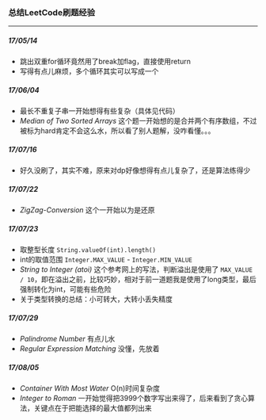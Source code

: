### 总结LeetCode刷题经验
---
##### 17/05/14
* 跳出双重for循环竟然用了break加flag，直接使用return
* 写得有点儿麻烦，多个循环其实可以写成一个

##### 17/06/04
* 最长不重复子串一开始想得有些复杂（具体见代码）
* *Median of Two Sorted Arrays* 这个题一开始想的是合并两个有序数组，不过被标为hard肯定不会这么水，所以看了别人题解，没咋看懂。。。

##### 17/07/16
* 好久没刷了，其实不难，原来对dp好像想得有点儿复杂了，还是算法练得少

##### 17/07/22
* *ZigZag-Conversion* 这个一开始以为是还原

##### 17/07/23
* 取整型长度 `String.valueOf(int).length()`
* int的取值范围 `Integer.MAX_VALUE` - `Integer.MIN_VALUE`
* *String to Integer (atoi)* 这个参考网上的写法，判断溢出是使用了 `MAX_VALUE / 10`，即在溢出之前，比较巧妙，相对于前一道题我是使用了long类型，最后强制转化为int，可能有些危险
* 关于类型转换的总结：小可转大，大转小丢失精度

##### 17/07/29
* *Palindrome Number* 有点儿水
* *Regular Expression Matching* 没懂，先放着

##### 17/08/05
* *Container With Most Water* O(n)时间复杂度
* *Integer to Roman* 一开始觉得把3999个数字写出来得了，后来看到了贪心算法，关键点在于把能选择的最大值都列出来